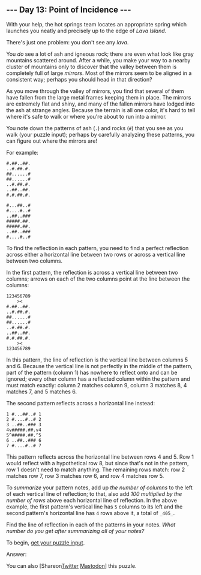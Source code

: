 ## \--- Day 13: Point of Incidence ---

With your help, the hot springs team locates an appropriate spring which launches you neatly and precisely up to the edge of _Lava Island_.

There's just one problem: you don't see any _lava_.

You _do_ see a lot of ash and igneous rock; there are even what look like gray mountains scattered around. After a while, you make your way to a nearby cluster of mountains only to discover that the valley between them is completely full of large _mirrors_. Most of the mirrors seem to be aligned in a consistent way; perhaps you should head in that direction?

As you move through the valley of mirrors, you find that several of them have fallen from the large metal frames keeping them in place. The mirrors are extremely flat and shiny, and many of the fallen mirrors have lodged into the ash at strange angles. Because the terrain is all one color, it's hard to tell where it's safe to walk or where you're about to run into a mirror.

You note down the patterns of ash (`.`) and rocks (`#`) that you see as you walk (your puzzle input); perhaps by carefully analyzing these patterns, you can figure out where the mirrors are!

For example:

```
#.##..##.
..#.##.#.
##......#
##......#
..#.##.#.
..##..##.
#.#.##.#.

#...##..#
#....#..#
..##..###
#####.##.
#####.##.
..##..###
#....#..#

```

To find the reflection in each pattern, you need to find a perfect reflection across either a horizontal line between two rows or across a vertical line between two columns.

In the first pattern, the reflection is across a vertical line between two columns; arrows on each of the two columns point at the line between the columns:

```
123456789
    ><   
#.##..##.
..#.##.#.
##......#
##......#
..#.##.#.
..##..##.
#.#.##.#.
    ><   
123456789

```

In this pattern, the line of reflection is the vertical line between columns 5 and 6\. Because the vertical line is not perfectly in the middle of the pattern, part of the pattern (column 1) has nowhere to reflect onto and can be ignored; every other column has a reflected column within the pattern and must match exactly: column 2 matches column 9, column 3 matches 8, 4 matches 7, and 5 matches 6.

The second pattern reflects across a horizontal line instead:

```
1 #...##..# 1
2 #....#..# 2
3 ..##..### 3
4v#####.##.v4
5^#####.##.^5
6 ..##..### 6
7 #....#..# 7

```

This pattern reflects across the horizontal line between rows 4 and 5\. Row 1 would reflect with a hypothetical row 8, but since that's not in the pattern, row 1 doesn't need to match anything. The remaining rows match: row 2 matches row 7, row 3 matches row 6, and row 4 matches row 5.

To _summarize_ your pattern notes, add up _the number of columns_ to the left of each vertical line of reflection; to that, also add _100 multiplied by the number of rows_ above each horizontal line of reflection. In the above example, the first pattern's vertical line has `5` columns to its left and the second pattern's horizontal line has `4` rows above it, a total of `_405_`.

Find the line of reflection in each of the patterns in your notes. _What number do you get after summarizing all of your notes?_

To begin, [get your puzzle input](13/input).

Answer: 

You can also \[Shareon[Twitter](https://twitter.com/intent/tweet?text=%22Point+of+Incidence%22+%2D+Day+13+%2D+Advent+of+Code+2023&url=https%3A%2F%2Fadventofcode%2Ecom%2F2023%2Fday%2F13&related=ericwastl&hashtags=AdventOfCode) [Mastodon](javascript:void%280%29;)\] this puzzle.